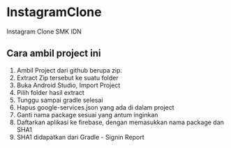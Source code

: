 # InstagramClone
Instagram Clone SMK IDN

## Cara ambil project ini

  1. Ambil Project dari github berupa zip.
  2. Extract Zip tersebut ke suatu folder
  3. Buka Android Studio, Import Project
  4. Pilih folder hasil extract
  5. Tunggu sampai gradle selesai
  6. Hapus google-services.json yang ada di dalam project
  7. Ganti nama package sesuai yang antum inginkan
  8. Daftarkan aplikasi ke firebase, dengan memasukkan nama package dan SHA1
  9. SHA1 didapatkan dari Gradle - Signin Report
